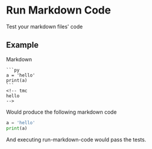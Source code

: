 # Run Markdown Code

Test your markdown files' code

## Example

Markdown

    ```py
    a = 'hello'
    print(a)
    ```
    <!-- tmc
    hello
    -->

Would produce the following markdown code

```py
a = 'hello'
print(a)
```
<!-- tmc
hello
-->

And executing run-markdown-code would pass the tests.
